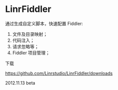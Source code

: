 LinrFiddler
===========

通过生成自定义脚本，快速配置 Fiddler:

1. 文件及目录映射；
2. 代码注入；
3. 请求忽略等；
4. Fiddler 项目管理；

下载

https://github.com/Linrstudio/LinrFiddler/downloads

2012.11.13 beta
